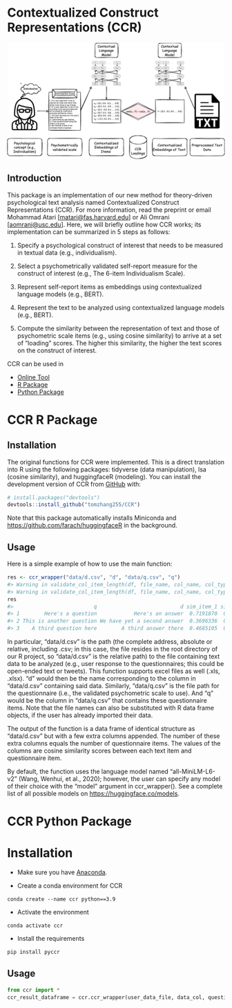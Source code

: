 # Contextualized Construct Representations (CCR)
![CCR Pipeline visualized](./img/ccr%20steps.png)

## Introduction

This package is an implementation of our new method for theory-driven
psychological text analysis named Contextualized Construct
Representations (CCR). For more information, read the preprint or email
Mohammad Atari \[<matari@fas.harvard.edu>\] or Ali Omrani \[<aomrani@usc.edu>\]. Here, we will briefly
outline how CCR works; its implementation can be summarized in 5 steps
as follows:

1.  Specify a psychological construct of interest that needs to be
    measured in textual data (e.g., individualism).

2.  Select a psychometrically validated self-report measure for the
    construct of interest (e.g., The 6-item Individualism Scale).

3.  Represent self-report items as embeddings using contextualized
    language models (e.g., BERT).

4.  Represent the text to be analyzed using contextualized language
    models (e.g., BERT).

5.  Compute the similarity between the representation of text and those
    of psychometric scale items (e.g., using cosine similarity) to
    arrive at a set of “loading” scores. The higher this similarity, the
    higher the text scores on the construct of interest.

CCR can be used in  
- [Online Tool](https://huggingface.co/spaces/Ali-Omrani/CCR)
- [R Package](#ccr-r-package) 
- [Python Package](#ccr-python-package)

# CCR R Package

## Installation

The original functions for CCR were implemented. This is a direct
translation into R using the following packages: tidyverse (data
manipulation), lsa (cosine similarity), and huggingfaceR (modeling). You
can install the development version of CCR from
[GitHub](https://github.com/) with:

``` r
# install.packages("devtools")
devtools::install_github("tomzhang255/CCR")
```

Note that this package automatically installs Miniconda and
<https://github.com/farach/huggingfaceR> in the background.

## Usage

Here is a simple example of how to use the main function:

``` r
res <- ccr_wrapper("data/d.csv", "d", "data/q.csv", "q")
#> Warning in validate_col_item_length(df, file_name, col_name, col_type): 1 rows from column q in data/q.csv have only 2 or 3 words. Row indices: 1
#> Warning in validate_col_item_length(df, file_name, col_name, col_type): 1 rows from column d in data/d.csv have less than 4 words. Row indices: 1
res
#>                          q                           d sim_item_1 sim_item_2
#> 1        Here's a question            Here's an answer  0.7191870  0.4478848
#> 2 This is another question We have yet a second answer  0.3696336  0.4954454
#> 3    A third question here        A third answer there  0.4685105  0.4422214
```

In particular, “data/d.csv” is the path (the complete address, absolute
or relative, including .csv; in this case, the file resides in the root
directory of our R project, so “data/d.csv” is the relative path) to the
file containing text data to be analyzed (e.g., user response to the
questionnaires; this could be open-ended text or tweets). This function
supports excel files as well (.xls, .xlsx). “d” would then be the name
corresponding to the column in “data/d.csv” containing said data.
Similarly, “data/q.csv” is the file path for the questionnaire (i.e.,
the validated psychometric scale to use). And “q” would be the column in
“data/q.csv” that contains these questionnaire items. Note that the file
names can also be substituted with R data frame objects, if the user has
already imported their data.

The output of the function is a data frame of identical structure as
“data/d.csv” but with a few extra columns appended. The number of these
extra columns equals the number of questionnaire items. The values of
the columns are cosine similarity scores between each text item and
questionnaire item.

By default, the function uses the language model named
“all-MiniLM-L6-v2” (Wang, Wenhui, et al., 2020); however, the user can
specify any model of their choice with the “model” argument in
ccr_wrapper(). See a complete list of all possible models on
<https://huggingface.co/models>.

# CCR Python Package

# Installation

- Make sure you have [Anaconda](https://www.anaconda.com/).

- Create a conda environment for CCR

```
conda create --name ccr python==3.9
```

- Activate the environment
```
conda activate ccr
```

- Install the requirements
```
pip install pyccr
```

## Usage

```python
from ccr import *
ccr_result_dataframe = ccr.ccr_wrapper(user_data_file, data_col, questionnaire_file, question_col):
```


